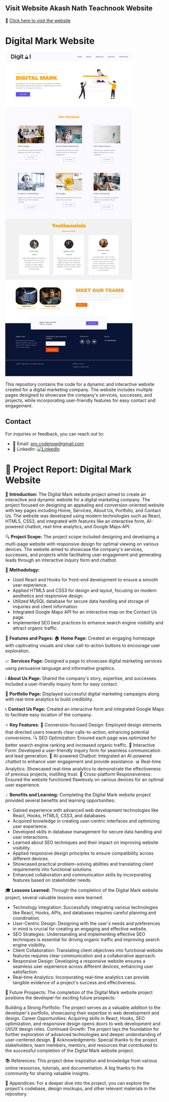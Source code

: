 ## Visit Website Akash Nath Teachnook Website
🤖 [Click here to visit the website](https://hero777-tech.github.io/digital_mark/)

# Digital Mark Website

![Website Preview](https://raw.githubusercontent.com/Hero777-tech/digital_mark/main/public/images/ui_preview.jpg)

This repository contains the code for a dynamic and interactive website created for a digital marketing company. The website includes multiple pages designed to showcase the company's services, successes, and projects, while incorporating user-friendly features for easy contact and engagement.

## Contact

For inquiries or feedback, you can reach out to:
- 📧 Email: [pro.codenow@gmail.com](mailto:pro.codenow@gmail.com)
- 🔗 LinkedIn: [![LinkedIn](https://img.icons8.com/?size=25&id=xuvGCOXi8Wyg&format=png)](https://www.linkedin.com/in/aditya-nath-453341221/)




# 📄 **Project Report: Digital Mark Website**

🚀 **Introduction:** The Digital Mark website project aimed to create an interactive and dynamic website for a digital marketing company. The project focused on designing an appealing and conversion-oriented website with key pages including Home, Services, About Us, Portfolio, and Contact Us. The website was developed using modern technologies such as React, HTML5, CSS3, and integrated with features like an interactive form, AI-powered chatbot, real-time analytics, and Google Maps API.

🔍 **Project Scope:** The project scope included designing and developing a multi-page website with responsive design for optimal viewing on various devices. The website aimed to showcase the company's services, successes, and projects while facilitating user engagement and generating leads through an interactive inquiry form and chatbot.

🔧 **Methodology:**
- Used React and Hooks for front-end development to ensure a smooth user experience.
- Applied HTML5 and CSS3 for design and layout, focusing on modern aesthetics and responsive design.
- Utilized MySQL database for secure data handling and storage of inquiries and client information.
- Integrated Google Maps API for an interactive map on the Contact Us page.
- Implemented SEO best practices to enhance search engine visibility and attract organic traffic.

📄 **Features and Pages:**
🏠 **Home Page:** Created an engaging homepage with captivating visuals and clear call-to-action buttons to encourage user exploration.

📈 **Services Page:** Designed a page to showcase digital marketing services using persuasive language and informative graphics.

ℹ️ **About Us Page:** Shared the company's story, expertise, and successes. Included a user-friendly inquiry form for easy contact.

🎯 **Portfolio Page:** Displayed successful digital marketing campaigns along with real-time analytics to build credibility.

📞 **Contact Us Page:** Created an interactive form and integrated Google Maps to facilitate easy location of the company.

⭐️ **Key Features:**
💼 Conversion-focused Design: Employed design elements that directed users towards clear calls-to-action, enhancing potential conversions.
🔍 SEO Optimization: Ensured each page was optimized for better search engine ranking and increased organic traffic.
💬 Interactive Form: Developed a user-friendly inquiry form for seamless communication and lead generation.
🤖 AI-powered Chatbot: Integrated an AI-powered chatbot to enhance user engagement and provide assistance.
📊 Real-time Analytics: Showcased real-time analytics to demonstrate the effectiveness of previous projects, instilling trust.
📱 Cross-platform Responsiveness: Ensured the website functioned flawlessly on various devices for an optimal user experience.

💡 **Benefits and Learning:**
Completing the Digital Mark website project provided several benefits and learning opportunities:
- Gained experience with advanced web development technologies like React, Hooks, HTML5, CSS3, and databases.
- Acquired knowledge in creating user-centric interfaces and optimizing user experience.
- Developed skills in database management for secure data handling and user interactions.
- Learned about SEO techniques and their impact on improving website visibility.
- Applied responsive design principles to ensure compatibility across different devices.
- Showcased practical problem-solving abilities and translating client requirements into functional solutions.
- Enhanced collaboration and communication skills by incorporating features based on stakeholder needs.

🎓 **Lessons Learned:**
Through the completion of the Digital Mark website project, several valuable lessons were learned:
- Technology Integration: Successfully integrating various technologies like React, Hooks, APIs, and databases requires careful planning and coordination.
- User-Centric Design: Designing with the user's needs and preferences in mind is crucial for creating an engaging and effective website.
- SEO Strategies: Understanding and implementing effective SEO techniques is essential for driving organic traffic and improving search engine visibility.
- Client Collaboration: Translating client objectives into functional website features requires clear communication and a collaborative approach.
- Responsive Design: Developing a responsive website ensures a seamless user experience across different devices, enhancing user satisfaction.
- Real-time Analytics: Incorporating real-time analytics can provide tangible evidence of a project's success and effectiveness.

🚀 Future Prospects:
The completion of the Digital Mark website project positions the developer for exciting future prospects:

Building a Strong Portfolio: The project serves as a valuable addition to the developer's portfolio, showcasing their expertise in web development and design.
Career Opportunities: Acquiring skills in React, Hooks, SEO optimization, and responsive design opens doors to web development and UI/UX design roles.
Continued Growth: The project lays the foundation for further exploration of advanced technologies and deeper understanding of user-centered design.
🙌 Acknowledgments:
Special thanks to the project stakeholders, team members, mentors, and resources that contributed to the successful completion of the Digital Mark website project.

📚 References:
This project drew inspiration and knowledge from various online resources, tutorials, and documentation. A big thanks to the community for sharing valuable insights.

📂 Appendices:
For a deeper dive into the project, you can explore the project's codebase, design mockups, and other relevant materials in the repository.

